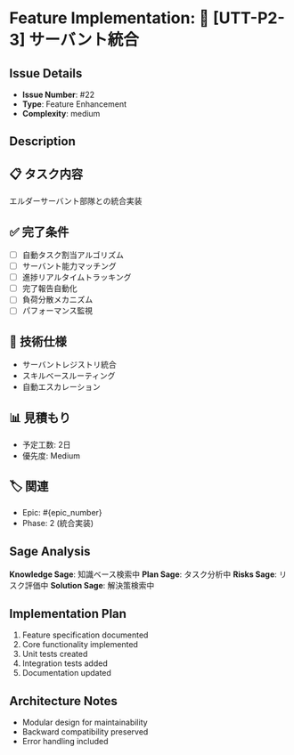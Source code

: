 # Feature Implementation: 🤖 [UTT-P2-3] サーバント統合

## Issue Details
- **Issue Number**: #22
- **Type**: Feature Enhancement
- **Complexity**: medium

## Description
## 📋 タスク内容
エルダーサーバント部隊との統合実装

## ✅ 完了条件
- [ ] 自動タスク割当アルゴリズム
- [ ] サーバント能力マッチング
- [ ] 進捗リアルタイムトラッキング
- [ ] 完了報告自動化
- [ ] 負荷分散メカニズム
- [ ] パフォーマンス監視

## 🔧 技術仕様
- サーバントレジストリ統合
- スキルベースルーティング
- 自動エスカレーション

## 📊 見積もり
- 予定工数: 2日
- 優先度: Medium

## 🏷️ 関連
- Epic: #{epic_number}
- Phase: 2 (統合実装)


## Sage Analysis
**Knowledge Sage**: 知識ベース検索中
**Plan Sage**: タスク分析中
**Risks Sage**: リスク評価中
**Solution Sage**: 解決策検索中

## Implementation Plan
1. Feature specification documented
2. Core functionality implemented
3. Unit tests created
4. Integration tests added
5. Documentation updated

## Architecture Notes
- Modular design for maintainability
- Backward compatibility preserved
- Error handling included
